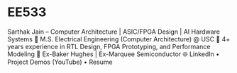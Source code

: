 # EE533
Sarthak Jain – Computer Architecture | ASIC/FPGA Design | AI Hardware Systems
🔬 M.S. Electrical Engineering (Computer Architecture) @ USC
🎯 4+ years experience in RTL Design, FPGA Prototyping, and Performance Modeling
📍 Ex-Baker Hughes | Ex-Marquee Semiconductor
🌐 LinkedIn • Project Demos (YouTube) • Resume

